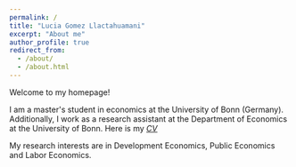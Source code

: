 ```yaml
---
permalink: /
title: "Lucia Gomez Llactahuamani"
excerpt: "About me"
author_profile: true
redirect_from: 
  - /about/
  - /about.html
---
```


Welcome to my homepage!

I am a master's student in economics at the University of Bonn (Germany). Additionally, I work as a research assistant at the Department of Economics at the University of Bonn. Here is my <cite><a href="https://luciagomezll.github.io/cv/">CV</a></cite>

My research interests are in Development Economics, Public Economics and Labor Economics. 



 
 
